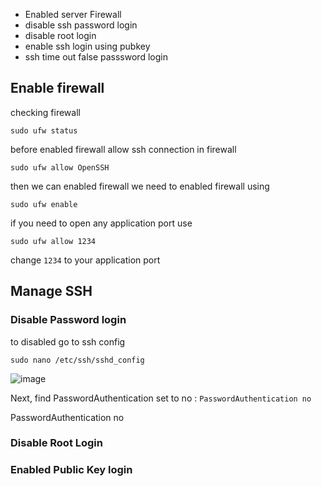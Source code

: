 - Enabled server Firewall
- disable ssh password login
- disable root login
- enable ssh login using pubkey
- ssh time out false passsword login


## Enable firewall

checking firewall 

```shell
sudo ufw status
```
before enabled firewall allow ssh connection in firewall

```shell
sudo ufw allow OpenSSH
```
then we can enabled firewall we need to enabled firewall using 

```shell
sudo ufw enable
```

if you need to open any application port use 

```shell
sudo ufw allow 1234
```

change `1234` to your application port

## Manage SSH


### Disable Password login

to disabled go to ssh config

```
sudo nano /etc/ssh/sshd_config
```

![image](https://user-images.githubusercontent.com/56806850/223008856-4a30e1b4-c3f2-40c6-b882-3bfbae7db608.png)


Next, find PasswordAuthentication set to no :
`PasswordAuthentication no`


PasswordAuthentication no
### Disable Root Login
### Enabled Public Key login


